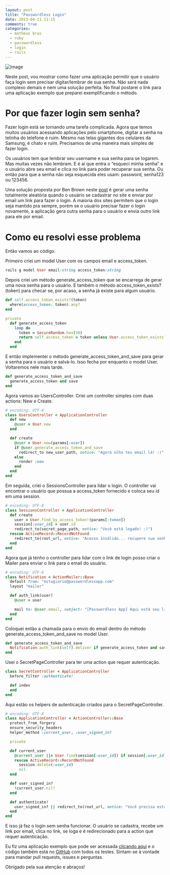 ```yaml
---
layout: post
title: "Passwordless Login"
date: 2013-04-11 11:15
comments: true
categories:
  - matheus bras
  - ruby
  - passwordless
  - login
  - rails
---
```


![image](/images/posts/passwordless.png)

Neste post, vou mostrar como fazer uma aplicação permitir que o usuário faça login sem precisar digitar/lembrar de sua senha. Não será nada complexo demais e nem uma solução perfeita. No final postarei o link para uma aplicação exemplo que preparei exemplificando o método.

# Por que fazer login sem senha?

Fazer login está se tornando uma tarefa complicada. Agora que temos muitos usuários acessando aplicações pelo smartphone, digitar a senha na telinha do telefone é ruim. Mesmo nas telas gigantes dos celulares da Samsung, é chato e ruim. Precisamos de uma maneira mais simples de fazer login.

<!-- more -->

Os usuários tem que lembrar seu username e sua senha para se logarem. Mas muitas vezes não lembram. E é aí que entra o “esqueci minha senha” e o usuário abre seu email e clica no link para poder recuperar sua senha. Ou então para que a senha não seja esquecida eles usam: password, senha123 ou 123456.

Uma solução proposta por Ben Brown neste [post](http://notes.xoxco.com/post/27999787765/is-it-time-for-password-less-login) é gerar uma senha totalmente aleatória quando o usuário se cadastrar no site e enviar por email um link para fazer o login. A maioria dos sites permitem que o login seja mantido pra sempre, porém se o usuário precisar fazer o login novamente, a aplicação gera outra senha para o usuário e envia outro link para ele por email.

# Como eu resolvi esse problema

Então vamos ao código. 

Primeiro criei um model User com os campos email e access_token.

```ruby
rails g model User email:string access_token:string
```

Depois criei um método generate_access_token que se encarrega de gerar uma nova senha para o usuário. E também o método access_token_exists?(token) para checar se, por acaso, a senha já existe para algum usuário.

```ruby
def self.access_token_exists?(token)
  where(access_token: token).any?
end

private
  def generate_access_token
    loop do
      token = SecureRandom.hex(30)
      return self.access_token = token unless User.access_token_exists?(token)
    end
  end
```

E então implementei o método generate_access_token_and_save para gerar a senha para o usuário e salvá-lo. Isso fecha por enquanto o model User. Voltaremos nele mais tarde.

```ruby
def generate_access_token_and_save
  generate_access_token and save
end
```

Agora vamos ao UsersController. Criei um controller simples com duas actions: New e Create.

```ruby
# encoding: UTF-8
class UsersController < ApplicationController
  def new
    @user = User.new
  end

  def create
    @user = User.new(params[:user])
    if @user.generate_access_token_and_save
      redirect_to new_user_path, notice: "Agora olha teu email lá! :)"
    else
      render :new
    end
  end
end
```

Em seguida, criei o SessionsController para lidar o login. O controller vai encontrar o usuário que possua a access_token fornecido e coloca seu id em uma session.

```ruby
# encoding: UTF-8
class SessionsController < ApplicationController
  def create
    user = User.find_by_access_token!(params[:token])
    session[:user_id] = user.id
    redirect_to(secret_page_path, notice: "Você está logado! :)")
  rescue ActiveRecord::RecordNotFound
    redirect_to(root_url, notice: "Acesso inválido... recupere sua senha.")
  end
end
```

Agora que já tenho o controller para lidar com o link de login posso criar o Mailer para enviar o link para o email do usuário.

```ruby
# encoding: UTF-8
class Notification < ActionMailer::Base
  default from: "estagiario@passwordlessapp.com"
  layout "mailer"

  def auth_link(user)
    @user = user

    mail to: @user.email, subject: "[Passwordless App] Aqui está seu link de acesso"
  end
end
```

Coloquei então a chamada para o envio do email dentro do método generate_access_token_and_save no model User.

```ruby
def generate_access_token_and_save
  Notification.auth_link(self).deliver if generate_access_token and save
end
```

Usei o SecretPageController para ter uma action que requer autenticação.

```ruby
class SecretController < ApplicationController
  before_filter :authenticate!

  def index
  end
end
```

Aqui estão os helpers de autenticação criados para o SecretPageController.

```ruby
# encoding: UTF-8
class ApplicationController < ActionController::Base
  protect_from_forgery
  ensure_security_headers
  helper_method :current_user, :user_signed_in?

  private

  def current_user
    @current_user ||= User.find(session[:user_id]) if session[:user_id]
    rescue ActiveRecord::RecordNotFound
      session.delete(:user_id)
      nil
  end

  def user_signed_in?
    !current_user.nil?
  end

  def authenticate!
    user_signed_in? || redirect_to(root_url, notice: "Você precisa estar autenticado...")
  end
end
```

E isso já faz o login sem senha funcionar. O usuário se cadastra, recebe um link por email, clica no link, se loga e é redirecionado para a action que requer autenticação.

Eu fiz uma aplicação exemplo que pode ser acessada [clicando aqui](http://passwordless-app.herokuapp.com) e o código também está no [GitHub](https://github.com/matheusbras/passwordless-app) com todos os testes. Sintam-se à vontade para mandar pull requests, issues e perguntas.

Obrigado pela sua atenção e abraços!